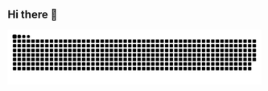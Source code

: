 ## Hi there 👋



<div align="center">
  <img src="https://github.com/jonnes14/jonnes14/blob/output/github-snake.svg" alt="snake gif">
</div>
